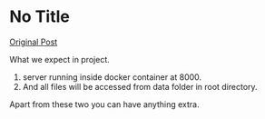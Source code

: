 # No Title

[Original Post](https://discourse.onlinedegree.iitm.ac.in/t/164277/441)

<p>What we expect in project.</p>
<ol>
<li>server running inside docker container at 8000.</li>
<li>And all files will be accessed from data folder in root directory.</li>
</ol>
<p>Apart from these two you can have anything extra.</p>